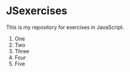 # JSexercises
This is my repository for exercises in JavaScript.
1. One
2. Two
3. Three
4. Four
5. Five
